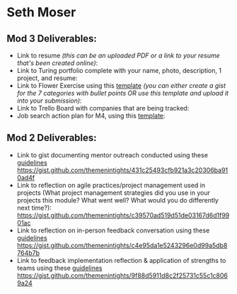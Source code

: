 # Seth Moser 

## Mod 3 Deliverables:

* Link to resume *(this can be an uploaded PDF or a link to your resume that's been created online)*: 
* Link to Turing portfolio complete with your name, photo, description, 1 project, and resume:
* Link to Flower Exercise using this [template](https://github.com/turingschool/career-development-curriculum/blob/master/files/Career%20Unit%20-%20The%20Flower%20Diagram.pdf) *(you can either create a gist for the 7 categories with bullet points OR use this template and upload it into your submission):*
* Link to Trello Board with companies that are being tracked: 
* Job search action plan for M4, using this [template](https://github.com/turingschool/career-development-curriculum/blob/master/module_three/mod_4_action_plan_template.md):

## Mod 2 Deliverables:
* Link to gist documenting mentor outreach conducted using these [guidelines](https://github.com/turingschool/career-development-curriculum/blob/master/module_two/cold_outreach_i_guidelines.md)
https://gist.github.com/themenintights/431c25493cfb921a3c20306ba910ad4f
* Link to reflection on agile practices/project management used in projects (What project management strategies did you use in your projects this module? What went well? What would you do differently next time?):
https://gist.github.com/themenintights/c39570ad519d51de03167d6d1f9901ac
* Link to reflection on in-person feedback conversation using these [guidelines](https://github.com/turingschool/career-development-curriculum/blob/master/module_two/feedback_conversation_reflection_guidelines.md)
https://gist.github.com/themenintights/c4e95da1e5243296e0d99a5db8764b7b
* Link to feedback implementation reflection & application of strengths to teams using these [guidelines](https://github.com/turingschool/career-development-curriculum/blob/master/module_two/feedback_implementation_strengths_reflection.md)
https://gist.github.com/themenintights/9f88d5911d8c2f25731c55c1c8069a24
